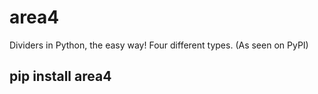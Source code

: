 # area4
Dividers in Python, the easy way!  Four different types.  (As seen on PyPI)

## pip install area4  
